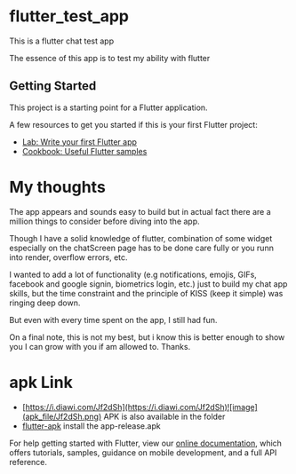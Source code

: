 # flutter_test_app

This is a flutter chat test app

The essence of this app is to test my ability with flutter

## Getting Started

This project is a starting point for a Flutter application.

A few resources to get you started if this is your first Flutter project:

- [Lab: Write your first Flutter app](https://flutter.dev/docs/get-started/codelab)
- [Cookbook: Useful Flutter samples](https://flutter.dev/docs/cookbook)

# My thoughts

The app appears and sounds easy to build but in actual fact there are a million things to consider before diving into the app.

Though I have a solid knowledge of flutter, combination of some widget especially on the chatScreen page has to be done care fully or you runn into render, overflow errors, etc.

I wanted to add a lot of functionality (e.g notifications, emojis, GIFs, facebook and google signin, biometrics login, etc.) just to build my chat app skills, but the time constraint and the principle of KISS (keep it simple) was ringing deep down.

But even with every time spent on the app, I still had fun.

On a final note, this is not my best, but i know this is better enough to show you I can grow with you if am allowed to. Thanks.

# apk Link
- [https://i.diawi.com/Jf2dSh](https://i.diawi.com/Jf2dSh)![image](apk_file/Jf2dSh.png)
APK is also available in the folder
- [flutter-apk](apk_file/app-release.apk) install the app-release.apk

For help getting started with Flutter, view our
[online documentation](https://flutter.dev/docs), which offers tutorials,
samples, guidance on mobile development, and a full API reference.
